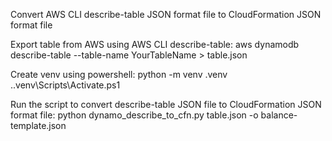 Convert AWS CLI describe-table JSON format file to CloudFormation JSON format file

Export table from AWS using AWS CLI describe-table:
aws dynamodb describe-table --table-name YourTableName > table.json

Create venv using powershell:
python -m venv .venv
.\.venv\Scripts\Activate.ps1

Run the script to convert describe-table JSON file to CloudFormation JSON format file:
python dynamo_describe_to_cfn.py table.json -o balance-template.json
